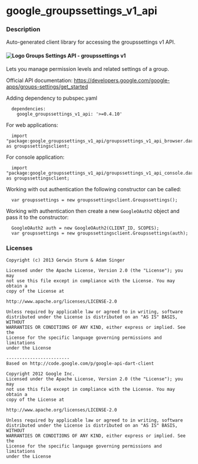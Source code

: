 # google_groupssettings_v1_api

### Description

Auto-generated client library for accessing the groupssettings v1 API.

#### ![Logo](http://www.google.com/images/icons/product/search-16.gif) Groups Settings API - groupssettings v1

Lets you manage permission levels and related settings of a group.

Official API documentation: https://developers.google.com/google-apps/groups-settings/get_started

Adding dependency to pubspec.yaml

```
  dependencies:
    google_groupssettings_v1_api: '>=0.4.10'
```

For web applications:

```
  import "package:google_groupssettings_v1_api/groupssettings_v1_api_browser.dart" as groupssettingsclient;
```

For console application:

```
  import "package:google_groupssettings_v1_api/groupssettings_v1_api_console.dart" as groupssettingsclient;
```

Working with out authentication the following constructor can be called:

```
  var groupssettings = new groupssettingsclient.Groupssettings();
```

Working with authentication then create a new `GoogleOAuth2` object and pass it to the constructor:


```
  GoogleOAuth2 auth = new GoogleOAuth2(CLIENT_ID, SCOPES);
  var groupssettings = new groupssettingsclient.Groupssettings(auth);
```

### Licenses

```
Copyright (c) 2013 Gerwin Sturm & Adam Singer

Licensed under the Apache License, Version 2.0 (the "License"); you may 
not use this file except in compliance with the License. You may obtain a 
copy of the License at

http://www.apache.org/licenses/LICENSE-2.0

Unless required by applicable law or agreed to in writing, software
distributed under the License is distributed on an "AS IS" BASIS, WITHOUT
WARRANTIES OR CONDITIONS OF ANY KIND, either express or implied. See the
License for the specific language governing permissions and limitations 
under the License

------------------------
Based on http://code.google.com/p/google-api-dart-client

Copyright 2012 Google Inc.
Licensed under the Apache License, Version 2.0 (the "License"); you may 
not use this file except in compliance with the License. You may obtain a
copy of the License at

http://www.apache.org/licenses/LICENSE-2.0

Unless required by applicable law or agreed to in writing, software
distributed under the License is distributed on an "AS IS" BASIS, WITHOUT
WARRANTIES OR CONDITIONS OF ANY KIND, either express or implied. See the
License for the specific language governing permissions and limitations 
under the License

```
